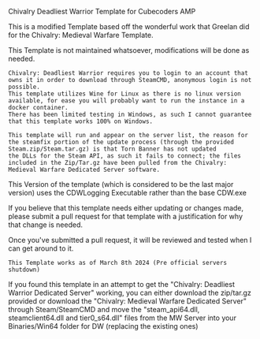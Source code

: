 Chivalry Deadliest Warrior Template for Cubecoders AMP

This is a modified Template based off the wonderful work that Greelan did for the Chivalry: Medieval Warfare Template.

This Template is not maintained whatsoever, modifications will be done as needed.

    Chivalry: Deadliest Warrior requires you to login to an account that owns it in order to download through SteamCMD, anonymous login is not possible.
    This template utilizes Wine for Linux as there is no linux version available, for ease you will probably want to run the instance in a docker container.
    There has been limited testing in Windows, as such I cannot guarantee that this template works 100% on Windows.

    This template will run and appear on the server list, the reason for the steamfix portion of the update process (through the provided Steam.zip/Steam.tar.gz) is that Torn Banner has not updated
    the DLLs for the Steam API, as such it fails to connect; the files included in the Zip/Tar.gz have been pulled from the Chivalry: Medieval Warfare Dedicated Server software.

This Version of the template (which is considered to be the last major version) uses the CDWLogging Executable rather than the base CDW.exe

If you believe that this template needs either updating or changes made, please submit a pull request for that template with a justification for why that change is needed.

Once you've submitted a pull request, it will be reviewed and tested when I can get around to it.

    This Template works as of March 8th 2024 (Pre official servers shutdown)

If you found this template in an attempt to get the "Chivalry: Deadliest Warrior Dedicated Server" working, you can either download the zip/tar.gz provided or download the "Chivalry: Medieval Warfare Dedicated Server" through Steam/SteamCMD and move
the "steam_api64.dll, steamclient64.dll and tier0_s64.dll" files from the MW Server into your Binaries/Win64 folder for DW (replacing the existing ones)
